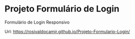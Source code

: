 # Projeto Formulário de Login

Formulário de Login Responsivo

Url: https://rosivaldocamjr.github.io/Projeto-Formulario-Login/
